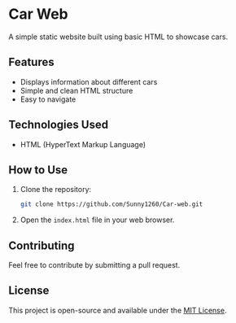 # Car Web

A simple static website built using basic HTML to showcase cars.

## Features
- Displays information about different cars
- Simple and clean HTML structure
- Easy to navigate

## Technologies Used
- HTML (HyperText Markup Language)

## How to Use
1. Clone the repository:
   ```sh
   git clone https://github.com/Sunny1260/Car-web.git
   ```
2. Open the `index.html` file in your web browser.

## Contributing
Feel free to contribute by submitting a pull request.

## License
This project is open-source and available under the [MIT License](LICENSE).

